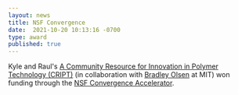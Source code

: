 ```yaml
---
layout: news
title: NSF Convergence
date:  2021-10-20 10:13:16 -0700
type: award
published: true
---
```


Kyle and Raul's [A Community Resource for Innovation in Polymer Technology (CRIPT)](https://www.nsf.gov/awardsearch/showAward?AWD_ID=2134795) (in collaboration with [Bradley  Olsen](https://cheme.mit.edu/profile/bradley-d-olsen/) at MIT) won funding through the [NSF Convergence Accelerator](https://www.nsf.gov/news/special_reports/announcements/091621.jsp).